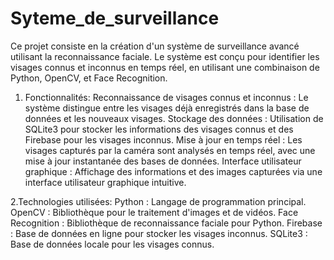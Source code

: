 # Syteme_de_surveillance
Ce projet consiste en la création d'un système de surveillance avancé utilisant la reconnaissance faciale. Le système est conçu pour identifier les visages connus et inconnus en temps réel, en utilisant une combinaison de Python, OpenCV, et Face Recognition.

1. Fonctionnalités: 
    Reconnaissance de visages connus et inconnus : Le système distingue entre les visages déjà enregistrés dans la base de données et les nouveaux visages.
  Stockage des données : Utilisation de SQLite3 pour stocker les informations des visages connus et des Firebase pour les visages inconnus.
  Mise à jour en temps réel : Les visages capturés par la caméra sont analysés en temps réel, avec une mise à jour instantanée des bases de données.
  Interface utilisateur graphique : Affichage des informations et des images capturées via une interface utilisateur graphique intuitive.

2.Technologies utilisées: 
    Python : Langage de programmation principal.
    OpenCV : Bibliothèque pour le traitement d'images et de vidéos.
    Face Recognition : Bibliothèque de reconnaissance faciale pour Python.
    Firebase : Base de données en ligne pour stocker les visages inconnus.
    SQLite3 : Base de données locale pour les visages connus.

